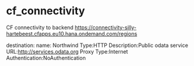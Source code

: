 # cf_connectivity
CF connectivity to backend
https://connectivity-silly-hartebeest.cfapps.eu10.hana.ondemand.com/regions

destination:
name: Northwind
Type:HTTP
Description:Public odata service
URL:http://services.odata.org
Proxy Type:Internet
Authentication:NoAuthentication
